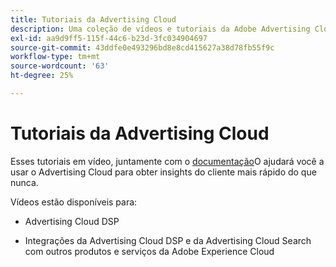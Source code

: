 ```yaml
---
title: Tutoriais da Advertising Cloud
description: Uma coleção de vídeos e tutoriais da Adobe Advertising Cloud.
exl-id: aa9d9ff5-115f-44c6-b23d-3fc034904697
source-git-commit: 43ddfe0e493296bd8e8cd415627a38d78fb55f9c
workflow-type: tm+mt
source-wordcount: '63'
ht-degree: 25%

---
```


# Tutoriais da Advertising Cloud

Esses tutoriais em vídeo, juntamente com o [documentação](https://experienceleague.adobe.com/docs/advertising-cloud.html)O ajudará você a usar o Advertising Cloud para obter insights do cliente mais rápido do que nunca.

Vídeos estão disponíveis para:

* Advertising Cloud DSP

* Integrações da Advertising Cloud DSP e da Advertising Cloud Search com outros produtos e serviços da Adobe Experience Cloud

<!--
See other -learn tutorials landing pages to get ideas for additional content
-->
